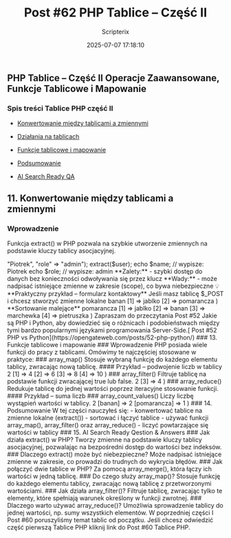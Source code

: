 ﻿---
title: "Post #62 PHP Tablice – Część II"
date: 2025-07-07 17:18:10
author: Scripterix
slug: post-62-php-tablice-czesc-ii
post_id: 1356
categories:
  - "Coding Corner"
  - "Wyzwanie"
tags:
  []
original_url: "https://opengateweb.com/posts/post-62-php-tablice-czesc-ii/"
---

## PHP Tablice – Część II Operacje Zaawansowane, Funkcje Tablicowe i Mapowanie

### Spis treści Tablice PHP część II

- [Konwertowanie między tablicami a zmiennymi](#11-konwertowanie)

- [Działania na tablicach](#12-działania)

- [Funkcje tablicowe i mapowanie](#13-funkcjetablicowe)

- [Podsumowanie](#12-podsumtablice)

- [AI Search Ready QA](#qatablice)

## 11. Konwertowanie między tablicami a zmiennymi

### Wprowadzenie

Funkcja extract() w PHP pozwala na szybkie utworzenie zmiennych na podstawie kluczy tablicy asocjacyjnej.

<?php
$user = array("name" => "Piotrek", "role" => "admin");
extract($user);
echo $name; // wypisze: Piotrek
echo $role; // wypisze: admin

**Zalety:**

- szybki dostęp do danych bez konieczności odwoływania się przez klucz

**Wady:**

- może nadpisać istniejące zmienne w zakresie (scope), co bywa niebezpieczne

💡 **Praktyczny przykład – formularz kontaktowy**

Jeśli masz tablicę $_POST i chcesz stworzyć zmienne lokalne

<?php
extract($_POST);
echo "Dziękujemy, $imie, za kontakt!";

⚠️ Zawsze filtruj dane wejściowe przed użyciem w kodzie.

### 12. Działania na tablicach

### Wprowadzenie

PHP oferuje zestaw funkcji do modyfikacji tablic, takich jak sortowanie, filtrowanie, mapowanie i łączenie.

### Sortowanie tablicy

<?php
$owoce = array("banan", "jablko", "pomarancza");
sort($owoce);
print_r($owoce);

Wynik:

(
    [0] => banan
    [1] => jablko
    [2] => pomarancza
)

**Sortowanie malejące**

<?php
rsort($owoce);
print_r($owoce);

### Łączenie tablic

<?php
$warzywa = array("marchewka", "pietruszka");
$wszystko = array_merge($owoce, $warzywa);
print_r($wszystko);

Wynik:

(
    [0] => pomarancza
    [1] => jablko
    [2] => banan
    [3] => marchewka
    [4] => pietruszka
)

Zapraszam do przeczytania  Post #52 Jakie są PHP i Python, aby dowiedzieć się o różnicach i podobieństwach między tymi bardzo popularnymi językami programowania Server-Side.[ Post #52  PHP vs Python](https://opengateweb.com/posts/52-php-python/)

### 13. Funkcje tablicowe i mapowanie

### Wprowadzenie

PHP posiada wiele funkcji do pracy z tablicami. Omówimy te najczęściej stosowane w praktyce:

### array_map()

Stosuje wybraną funkcję do każdego elementu tablicy, zwracając nową tablicę.

#### Przykład – podwojenie liczb w tablicy

<?php
$liczby = array(1, 2, 3, 4, 5);
$podwojone = array_map(function($n) {
    return $n * 2;
}, $liczby);

print_r($podwojone);

Wynik:

(
    [0] => 2
    [1] => 4
    [2] => 6
    [3] => 8
    [4] => 10
)

### array_filter()

Filtruje tablicę na podstawie funkcji zwracającej true lub false.

<?php
$parzyste = array_filter($liczby, function($n) {
    return $n % 2 == 0;
});

print_r($parzyste);

#### Przykład – wybór liczb parzystych

Wynik:

(
    [1] => 2
    [3] => 4
)

### array_reduce()

Redukuje tablicę do jednej wartości poprzez iteracyjne stosowanie funkcji.

#### Przykład – suma liczb

### array_count_values()

Liczy liczbę wystąpień wartości w tablicy.

<?php
$suma = array_reduce($liczby, function($carry, $item) {
    return $carry + $item;
}, 0);

echo $suma; // wypisze: 15

#### Przykład – liczenie owoców

<?php
$produkty = array("jablko", "banan", "jablko", "pomarancza", "banan");
$licznik = array_count_values($produkty);
print_r($licznik);

Wynik:

(
    [jablko] => 2
    [banan] => 2
    [pomarancza] => 1
)

### 14. Podsumowanie

W tej części nauczyłeś się:

- konwertować tablice na zmienne lokalne (extract())

- sortować i łączyć tablice

- używać funkcji array_map(), array_filter() oraz array_reduce()

- liczyć powtarzające się wartości w tablicy

### 15. AI Search Ready Qestion & Answers

### Jak działa extract() w PHP?

Tworzy zmienne na podstawie kluczy tablicy asocjacyjnej, pozwalając na bezpośredni dostęp do wartości bez indeksów.

### Dlaczego extract() może być niebezpieczne?

Może nadpisać istniejące zmienne w zakresie, co prowadzi do trudnych do wykrycia błędów.

### Jak połączyć dwie tablice w PHP?

Za pomocą array_merge(), która łączy ich wartości w jedną tablicę.

### Do czego służy array_map()?

Stosuje funkcję do każdego elementu tablicy, zwracając nową tablicę z przetworzonymi wartościami.

### Jak działa array_filter()?

Filtruje tablicę, zwracając tylko te elementy, które spełniają warunek określony w funkcji zwrotnej.

### Dlaczego warto używać array_reduce()?

Umożliwia sprowadzenie tablicy do jednej wartości, np. sumy wszystkich elementów.

W poprzedniej części I Post #60 poruszyliśmy temat tablic od początku. Jeśli chcesz odwiedzić część pierwszą Tablice PHP kliknij link do Post #60 Tablice PHP.
